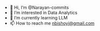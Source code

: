 - 👋 Hi, I’m @Narayan-commits
- 👀 I’m interested in Data Analytics
- 🌱 I’m currently learning LLM
- 📫 How to reach me nbishoyi@gmail.com



